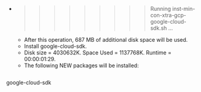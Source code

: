 * >>>>>>>>> Running inst-min-con-xtra-gcp-google-cloud-sdk.sh ...
  * After this operation, 687 MB of additional disk space will be used.
  * Install google-cloud-sdk.
  * Disk size = 4030632K. Space Used = 1137768K. Runtime = 00:00:01:29.
  * The following NEW packages will be installed:
  ```bash
google-cloud-sdk
  ```
